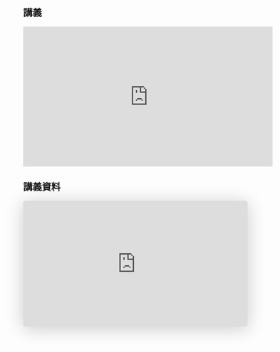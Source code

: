 ## 講義

<iframe width="560" height="315" src="https://www.youtube.com/embed/nx_097dNGTI" title="YouTube video player" frameborder="0" allow="accelerometer; autoplay; clipboard-write; encrypted-media; gyroscope; picture-in-picture; web-share" allowfullscreen></iframe>

## 講義資料

<iframe class="speakerdeck-iframe" frameborder="0" src="https://speakerdeck.com/player/111d3586e8d542098737f7f00cd9a2c1" title="【講義資料】Progate Path" allowfullscreen="true" style="border: 0px; background: padding-box padding-box rgba(0, 0, 0, 0.1); margin: 0px; padding: 0px; border-radius: 6px; box-shadow: rgba(0, 0, 0, 0.2) 0px 5px 40px; width: 100%; height: auto; aspect-ratio: 560 / 315;" data-ratio="1.7777777777777777"></iframe>
